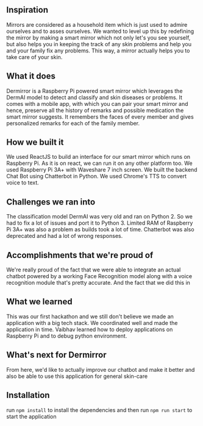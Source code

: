 ## Inspiration
Mirrors are considered as a household item which is just used to admire ourselves and to asses ourselves. We wanted to level up this by redefining the mirror by making a smart mirror which not only let's you see yourself, but also helps you in keeping the track of any skin problems and help you and your family fix any problems. This way, a mirror actually helps you to take care of your skin.

## What it does
Dermirror is a Raspberry Pi powered smart mirror which leverages the DermAI model to detect and classify and skin diseases or problems. It comes with a mobile app, with which you can pair your smart mirror and hence, preserve all the history of remarks and possible medication the smart mirror suggests. It remembers the faces of every member and gives personalized remarks for each of the family member.

## How we built it
We used ReactJS to build an interface for our smart mirror which runs on Raspberry Pi. As it is on react, we can run it on any other platform too. We used Raspberry Pi 3A+ with Waveshare 7 inch screen. We built the backend Chat Bot using Chatterbot in Python. We used Chrome's TTS to convert voice to text.

## Challenges we ran into
The classification model DermAI was very old and ran on Python 2. So we had to fix a lot of issues and port it to Python 3. Limited RAM of Raspberry Pi 3A+ was also a problem as builds took a lot of time. Chatterbot was also deprecated and had a lot of wrong responses.

## Accomplishments that we're proud of
We're really proud of the fact that we were able to integrate an actual chatbot powered by a working Face Recognition model along with a voice recognition module that's pretty accurate. And the fact that we did this in

## What we learned
This was our first hackathon and we still don't believe we made an application with a big tech stack. We coordinated well and made the application in time. Vaibhav learned how to deploy applications on Raspberry Pi and to debug python environment.

## What's next for Dermirror
From here, we'd like to actually improve our chatbot and make it better and also be able to use this application for general skin-care

## Installation
run `npm install` to install the dependencies and then run `npm run start` to start the application
